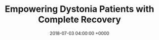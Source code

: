 ---
title: 'Empowering Dystonia Patients with Complete Recovery'
name: "fariastechnique"
night_header: false
night_footer: true
language: en
published: true
slug: "medical-treatment-website"
layout: pancakes
description: page description
date: 2018-07-03 04:00:00 +0000
tags: ["Web Experience", "Web Design", "Web Development"]
aliases:
stacks_hero:
  path: "helpers/work/hero.html"
  image: "images/cover.png"
  background_color: "#0F2349"
  client: "fariastechnique"
  logo_color: false
grid_item:
  client: "fariastechnique"
  featured: true
  featured_title: "We build complex web platforms for movement therapy."
  featured_caption: |
    As a long term partner, we’ve helped Dr. Joaquin Farias create a subscription-based online video platform for dystonia patients.
  weight: 2
  logo_color: true
  featured_width: "120%"
  featured_top: "10%"
  featured_left: "-5%"
stacks:
- template: section-row-blocks
  id: overview
  class: padding-m-bottom v_c-center
  background_color: "#0F2349"
  background_image:
  rows:
  - template: include-row
    class: h_c-center v_c-center
    size: container
    cols:
    - template: block-column-builder
      size: '9'
      animate: fade-up
      duration: '400'
      elements:
      - template: element-title
        class: "color-white text-center"
        tag: h4
        title: Overview
      - template: element-title
        class: "color-white text-center"
        tag: h2
        title: "Natural therapy based on cutting edge research in neuroscience."
      - template: element-title
        class: "color-white text-center big-paragraph"
        tag: p
        title: "Focal Dystonia is a neurological condition which affects a muscle or group of muscles, causing involuntary muscular contractions and abnormal postures. As the 3rd most common neurological condition in the world, there is currently no medicinal cure for the hundreds of thousands of people affected by its symptoms. Dr. Joaquin Farias, a leading specialist treating dystonia using movement therapy, approached the Fullstack team with the challenge of creating a complete online dystonia recovery program. Our team was particularly excited about this project, as this would provide dystonia patients across the world with complete recovery, for the first time ever."
- template: section-row-blocks
  id: discovery
  class: padding-l v_c-center
  background_color: "#000000"
  background_image:
  rows:
  - template: include-row
    class: h_c-center v_c-center wrap
    size: container
    cols:
    - template: block-column-builder
      class: "padding-s-bottom"
      size: '9'
      animate: fade-up
      duration: '400'
      elements:
      - template: element-title
        class: "color-white text-center"
        tag: h4
        title: Discovery
      - template: element-title
        class: "color-white text-center"
        tag: h2
        title: "The goal: Easy access, a personal feel, and from anywhere in the world."
      - template: element-title
        class: "color-white text-center"
        tag: p
        title: |
          Dr. Farias’ revolutionary thinking behind the concepts of Dystonias and Focal Dystonia Treatment yielded success with over 2,000 patients worldwide. But with over 200,000 conditions in the US alone, he reached a crossroads: how could one person make a worldwide impact for Focal Dystonia sufferers? The answer would be surprisingly simple, yet difficult to accomplish: create an online subscription platform where patients across the globe could have easy access to the necessary tools to reach a full recovery, without losing the personal feel.
    - template: block-column-builder
      size: '9'
      animate: fade-up
      duration: '400'
      elements:
      - template: element-image
        class: center-image
        image: "images/old-web.png"
- template: section-row-blocks
  id: strategy
  class: padding-l v_c-center
  background_color: "#161616"
  background_image:
  rows:
  - template: include-row
    class: h_c-center v_c-center wrap
    size: container
    cols:
    - template: block-column-builder
      class: "padding-s-bottom"
      size: '9'
      animate: fade-up
      duration: '400'
      elements:
      - template: element-title
        class: "color-white text-center"
        tag: h4
        title: Strategy
      - template: element-title
        class: "color-white text-center"
        tag: h2
        title: "Tailored video-based programs for patients on life-long healing journeys."
      - template: element-title
        class: "color-white text-center"
        tag: p
        title: |
          We started with the information architecture of the platform. To ensure patients could navigate each program in a structured manner, we created a flexible hierarchy specifically designed to facilitate the long-term healing process. Because we were using video, it was inspired by the leading video streaming option today: Netflix. The result was then adjusted based on Dr. Farias’ unique experiences with thousands of patients worldwide,  as it has been proven to show results.
  - template: include-row
    class: h_c-center v_c-center wrap
    size: container
    cols:
    - template: block-column-builder
      size: '12'
      animate: fade-up
      duration: '400'
      elements:
      - template: element-image
        class: center-image
        image: "images/farias-info-architecture.png"
- template: section-row-blocks
  id: experience
  class: padding-l v_c-center
  background_color: "#ffffff"
  css:
  - rule: |
      .pb-html-block {
        display: grid;
        grid-template-rows: 1fr 1fr;
        height: 100%;
      }
  - rule: |
      .farias-icons {
        display: flex;
        flex-direction: row;
        align-items: center;
        margin-bottom: 20px;
      }
  - rule: |
      .fa-youtube {
        width: 59px;
        height: 41px;
      }
  - rule: |
      .fa-bell {
        width: 50px;
        height: 61px;
      }
  - rule: |
      .bell {
        position: relative;
        margin-right: 20px;
      }
  - rule: |
      .bell:after {
        content: '';
        position: absolute;
        top: .4875rem;
        right: .1825rem;
        display: block;
        width: .4375rem;
        height: .4375rem;
        border-radius: 50%;
        background: #d63e2b;
        width: .65rem;
        height: .65rem;
      }
    tablet:
      - rule: ".pb-html-block {display: none;}"
  rows:
  - template: include-row
    class: h_c-center v_c-center wrap
    size: container
    cols:
    - template: block-column-builder
      class: "padding-s-bottom"
      size: '9'
      animate: fade-up
      duration: '400'
      elements:
      - template: element-title
        class: "color-oil text-center"
        tag: h4
        title: Experience
      - template: element-title
        class: "color-oil text-center"
        tag: h2
        title: "Designing a familiar experience, focused on rehabilitation."
      - template: element-title
        class: "color-oil text-center"
        tag: p
        title: |
          Like any rehab program, Dr. Farias’ platform needed to be 100% focused on content & recovery. Our mission during the UX design process was to ensure that patients spend the least amount of time figuring out where things like notifications and videos can be found. The recovery process should feel familiar as possible, almost as if they were visiting Dr. Farias himself. 
  - template: include-row
    class: h_c-center break-tablet
    size: container
    cols:
    - template: block-column-builder
      size: '3'
      animate: fade-up
      duration: '400'
      elements:
      - template: element-code
        html: |
          <div>
          <div class="farias-icons">
          
          <div class="bell">
          <svg aria-hidden="true" focusable="false" data-prefix="fas" data-icon="bell" role="img" xmlns="http://www.w3.org/2000/svg" viewBox="0 0 448 512" class="svg-inline--fa fa-bell fa-w-14 fa-3x"><path fill="#0778C4" d="M224 512c35.32 0 63.97-28.65 63.97-64H160.03c0 35.35 28.65 64 63.97 64zm215.39-149.71c-19.32-20.76-55.47-51.99-55.47-154.29 0-77.7-54.48-139.9-127.94-155.16V32c0-17.67-14.32-32-31.98-32s-31.98 14.33-31.98 32v20.84C118.56 68.1 64.08 130.3 64.08 208c0 102.3-36.15 133.53-55.47 154.29-6 6.45-8.66 14.16-8.61 21.71.11 16.4 12.98 32 32.1 32h383.8c19.12 0 32-15.6 32.1-32 .05-7.55-2.61-15.27-8.61-21.71z" class=""></path></svg>
          </div>
          <svg aria-hidden="true" focusable="false" data-prefix="fab" data-icon="youtube" role="img" xmlns="http://www.w3.org/2000/svg" viewBox="0 0 576 512" class="svg-inline--fa fa-youtube fa-w-18 fa-3x"><path fill="#FF0000" d="M549.655 124.083c-6.281-23.65-24.787-42.276-48.284-48.597C458.781 64 288 64 288 64S117.22 64 74.629 75.486c-23.497 6.322-42.003 24.947-48.284 48.597-11.412 42.867-11.412 132.305-11.412 132.305s0 89.438 11.412 132.305c6.281 23.65 24.787 41.5 48.284 47.821C117.22 448 288 448 288 448s170.78 0 213.371-11.486c23.497-6.321 42.003-24.171 48.284-47.821 11.412-42.867 11.412-132.305 11.412-132.305s0-89.438-11.412-132.305zm-317.51 213.508V175.185l142.739 81.205-142.739 81.201z" class=""></path></svg>
          </div>
          <p><strong>Familiar User Interface</strong></p>
          <p>The UI design was heavily inspired by popular platforms such as Facebook & YouTube, in order for it it to feel familiar and intuitive to new users.</p>
          </div>
          <div>
          <p><strong>Familiar Regimen</strong></p>
          <p>The recovery courses were marked with individual colors resembling a pill organizer. This ensures each patient has a simple daily schedule, while getting the proper dosage of each program pillar.</p>
          </div>
    - template: block-column-builder
      size: '9'
      animate: fade-up
      duration: '400'
      elements:
      - template: element-image
        class: center-image
        image: "images/farias-dashboard-wireframe.png"
- template: section-row-blocks
  id: experience
  class: padding-l v_c-center
  background_color: "#EFEFEF"
  background_image:
  rows:
  - template: include-row
    class: h_c-center v_c-center wrap
    size: container
    cols:
    - template: block-column-builder
      size: '9'
      class: "padding-xs-bottom"
      animate: fade-up
      duration: '400'
      elements:
      - template: element-title
        class: "color-oil text-center"
        tag: h4
        title: Design
      - template: element-title
        class: "color-oil text-center"
        tag: h2
        title: "Inspiring each user, daily."
      - template: element-title
        class: "color-oil text-center"
        tag: p
        title: |
          Enrollment made simple with an enticingly visual experience. Since there was such great imagery & video from the beginning of the process, we focused on designing pages that would do the media-heavy content justice in whatever context it is being showcased – from larger retina displays, down to smartphones.
    - template: block-column-builder
      size: '12'
      animate: fade-up
      duration: '400'
      elements:
      - template: element-image
        class: center-image fullwidth-img
        image: "images/Farias-homepage.png"
  - template: include-row
    class: h_c-center v_c-space-between break-tablet
    size: fullwidth
    css:
    - rule: ".img-first {margin-left: -20%}"
    - rule: ".img-last {margin-left: 20%}"
    cols:
    - template: block-column-builder
      size: '6'
      animate: fade-up
      duration: '400'
      elements:
      - template: element-image
        class: center-image img-first
        image: "images/farias-plan.png"
    - template: block-column-builder
      size: '6'
      animate: fade-up
      duration: '400'
      elements:
      - template: element-image
        class: center-image img-last
        image: "images/farias-payment.png"
  - template: include-row
    class: h_c-center v_c-center wrap padding-m-bottom
    size: container
    cols:
    - template: block-column-builder
      size: '9'
      animate: fade-up
      duration: '400'
      elements:
      - template: element-title
        class: "color-oil text-center"
        tag: h2
        title: "A welcoming patient experience."
      - template: element-title
        class: "color-oil text-center"
        tag: p
        title: |
          The patient homepage is a place to explore a variety of tools designed to help patients improve the way they move, feel, and perceive the world around them.
  - template: include-row
    class: h_c-center v_c-center wrap
    size: container-large
    cols: 
    - template: block-column-builder
      size: '12'
      animate: fade-up
      duration: '400'
      elements:
      - template: element-image
        class: center-image
        image: "images/farias-dashboard.png"  
  - template: include-row
    class: h_c-center v_c-center wrap
    size: fullwidth
    css:
    - rule: ".pullUp {margin-top: -10%;}"
    cols:
    - template: block-column-builder
      size: '3'
      animate: fade-up
      duration: '400'
      elements:
      - template: element-title
        class: "color-oil text-center"
        tag: h2
        title: "Fit for on the go."
      - template: element-title
        class: "color-oil text-center"
        tag: p
        title: |
          Created to be device agnostic, the platform scales well from mobile device to desktop.
    - template: block-column-builder
      class: "pullUp"
      size: '12'
      animate: fade-up
      duration: '400'
      elements:
      - template: element-image
        class: center-image fullwidth-img
        image: "images/Farias-responsive.png"
- template: section-row-blocks
  id: development
  class: padding-xl-bottom padding-xl-top v_c-center
  background_color: "#000000"
  background_image:
  scripts:
  - src: "js/work/cards.js"
  rows:
  - template: include-row
    class: h_c-center v_c-center wrap padding-m-bottom
    size: container
    cols:
    - template: block-column-builder
      size: '10'
      animate: fade-up
      duration: '400'
      offset: 0
      elements:
      - template: element-title
        class: "color-white text-center"
        tag: h4
        title: Development
      - template: element-title
        class: "color-white text-center"
        tag: h1
        title: Building an integrated platform.
      - template: element-title
        class: "color-white text-center"
        tag: p
        title: |
          While the patient experience was our main focus, it was just as important for us to allow a smooth administrative experience. From adding new programs to content protection, managing subscriptions and users, it’s all inclusive.
  - template: include-row
    class: h_c-space-between v_c-start wrap padding-m-bottom cards
    size: container
    css:
    - rule: ".card-block-text {padding: 10% 16%;}"
    - rule: ".cards .col-6 .pb-html-block:last-child {margin-bottom: 0px;}"
    - rule: "img {width: auto;margin-left: auto;margin-right: auto;padding-top: 55px;}"
    - rule: ".col-6 {flex-basis: calc(50% - 20px);}"
    - rule: ".col-6 .elements-wrapper .pb-html-block {background-color: #0f0f0f;margin-bottom: 40px;}"
    cols:
    - template: block-column-builder
      size: '6'
      animate: none
      elements:
      - template: element-code
        html: |
          <img src="/images/farias-facebook.png">
          <div class="card-block-text"><img class="card-logo-img margin-s-bottom" src="/images/facebook.png"><h6 class="text-center color-white"><span style="font-weight: 800">Secure Login, Simple Account Setup, Spam-Free Commenting</span></h6><div class="text-center color-white"><p>We integrated Facebook deep within the platform to allow users to easily setup their account during setup, securely login when returning, and connect with others in the community while going through their recovery process. </p></div></div>
      - template: element-code
        html: |
          <img src="/images/farias-wordpress.png">
          <div class="card-block-text"><img class="card-logo-img margin-s-bottom" src="/images/wordpress-logo-white.png"><h6 class="text-center color-white"><span style="font-weight: 800">Flexible & Scalable Content Management System</span></h6><div class="text-center color-white"><p>We built the entire platform on Wordpress because of its simple, extensible user interface. Its open ecosytem allows for easy maintenance, management. Additions such as a discussion forum,  blog, and event management features can be easily added, all of which will be added in 2019. </p></div></div>
    - template: block-column-builder
      size: '6'
      animate: none
      elements:
      - template: element-code
        html: |
          <img src="/images/farias-vimeo.png">
          <div class="card-block-text"><img class="card-logo-img margin-s-bottom" src="/images/vimeo.png"><h6 class="text-center color-white"><span style="font-weight: 800">Smooth and Secure Video Streaming</span></h6><div class="text-center color-white"><p>We integrated Vimeo to ensure each video would be responsive and performant even under high traffic. Videos are easily imported into the platform for the creation of new classes. They are a breeze to view from anywhere, on any device.</p></div></div>
      - template: element-code
        html: |
          <img src="/images/farias-stripe.png">
          <div class="card-block-text"><img class="card-logo-img margin-s-bottom" src="/images/stripe.png"><h6 class="text-center color-white"><span style="font-weight: 800">Ultra Secure Individual and Recurring Transactions</span></h6><div class="text-center color-white"><p>We integrated Stripe to ensure any transactions made on the platform are as secure as possible. From the front-end, users can pay monthly or yearly. From the back-end, Dr. Farias can easily manage payments and get real-time reporting on the subscription revenue.</p></div></div>
- template: section-row-blocks
  id: process
  class: padding-l-top v_c-center
  background_color: "#ffffff"
  background_image:
  rows:
  - template: include-row
    class: h_c-center v_c-center wrap padding-m-bottom
    size: container
    cols:
    - template: block-column-builder
      size: '8'
      animate: fade-up
      duration: '400'
      elements:
      - template: element-title
        class: "color-oil text-center"
        tag: h4
        title: Process
      - template: element-title
        class: "color-oil text-center"
        tag: h2
        title: "An incredible partnership."
      - template: element-title
        class: "color-oil text-center"
        tag: p
        title: |
          From kickoff to launch to management, Fullstack has worked side-by-side with Dr. Farias to bring the entire program experience to life.
  - template: include-row
    class: h_c-center v_c-center wrap
    size: fullwidth
    cols:
    - template: block-column-builder
      size: '12'
      animate: fade-up
      duration: '400'
      elements:
      - template: element-image
        class: center-image fullwidth-img
        image: "images/farias-fsd-partnership.jpg"
- template: section-row-blocks
  id: results
  class: padding-xl-bottom padding-xl-top v_c-center
  background_color: "#0F2349"
  rows:
  - template: include-row
    class: h_c-space-between v_c-center wrap
    size: container
    cols:
    - template: block-column-builder
      size: '8'
      animate: fade-up
      duration: '400'
      offset: 0
      elements:
      - template: element-code
        html: |
          <h4 class="text-left color-white subtitle">Results</h4>
          <h2 class="text-left color-white">Global acclaim.</h2>
          <div class="text-align-left color-white"><p>With this new web platform, dystonia patients across the world now have access to everything they need to fully recover in just one place: information, training, and community.</p><p>From specific exercises for every form of dystonia, to a diet to reduce symptoms, including exclusive dance choreographies, tai-chi forms, or meditation exercises, patients can find all the information they need at just the click of a button. And with the community forum launching in 2019, patients will be able to learn & communicate with other patients around the world.</p><p class="flex justify-children-start align-children-start padding-m-bottom"><a class="color-white strip-underline flex hover-right" target="_blank" href="https://dystoniarecoveryprogram.com/"><strong>Visit Website</strong> <svg class="color-white" version="1.1" id="Layer_1" xmlns="http://www.w3.org/2000/svg" xmlns:xlink="http://www.w3.org/1999/xlink" x="0px" y="0px" width="32px" height="32px" viewBox="0 0 64 64" enable-background="new 0 0 64 64" xml:space="preserve">
          <g>
          <line fill="none" stroke="#ffffff" stroke-width="2" stroke-miterlimit="10" x1="0" y1="32" x2="63" y2="32"></line>
          </g>
          <polyline fill="none" stroke="#ffffff" stroke-width="2" stroke-linejoin="bevel" stroke-miterlimit="10" points="54,41 63,32 
                            54,23 "></polyline>
          </svg></a>
          </p></div>
---